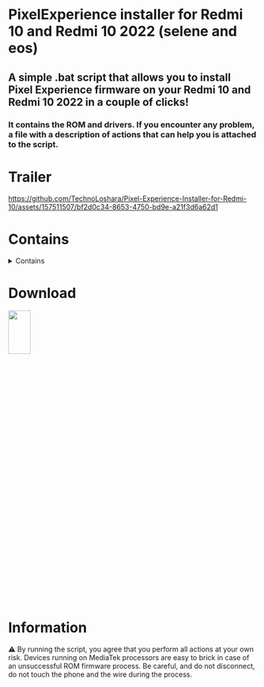 # PixelExperience installer for Redmi 10 and Redmi 10 2022 (selene and eos)

## A simple .bat script that allows you to install Pixel Experience firmware on your Redmi 10 and Redmi 10 2022 in a couple of clicks!

### It contains the ROM and drivers. If you encounter any problem, a file with a description of actions that can help you is attached to the script.

# Trailer

https://github.com/TechnoLoshara/Pixel-Experience-Installer-for-Redmi-10/assets/157511507/bf2d0c34-8653-4750-bd9e-a21f3d6a62d1

# Contains

<details><summary>Contains</summary>
  
- Platform-tools
- Xiaomi USB Drivers

 </details>
 
# Download

[<img src="https://ruspublic18.ru/public/style_extra/other/download.png" width=30% height=15%>](https://drive.google.com/file/d/1-n56tJspkZEyQIorMv0XDIVvPmClgD5p/view?usp=drive_link)

# Information
:warning: By running the script, you agree that you perform all actions at your own risk. Devices running on MediaTek processors are easy to brick in case of an unsuccessful ROM firmware process. Be careful, and do not disconnect, do not touch the phone and the wire during the process.
